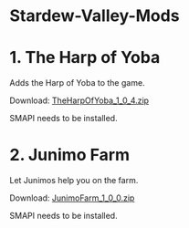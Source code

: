 # Stardew-Valley-Mods

# 1. The Harp of Yoba
Adds the Harp of Yoba to the game.

Download: [TheHarpOfYoba_1_0_4.zip](https://github.com/Platonymous/Stardew-Valley-Mods/raw/master/TheHarpOfYoba/Mod/TheHarpOfYoba_1_0_4.zip)

SMAPI needs to be installed. 

# 2. Junimo Farm
Let Junimos help you on the farm.

Download: [JunimoFarm_1_0_0.zip](https://github.com/Platonymous/Stardew-Valley-Mods/raw/master/JunimoExpress/Mod/JunimoFarm_1_0_0.zip)

SMAPI needs to be installed. 
